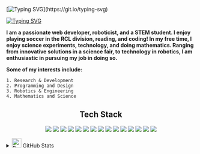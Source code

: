 [![Typing SVG](https://readme-typing-svg.demolab.com?font=Helvetica&size=50&pause=1000&color=F72607&vCenter=true&width=435&lines=Vyan+M.)](https://git.io/typing-svg)

[![Typing SVG](https://readme-typing-svg.demolab.com?font=Helvetica&size=30&pause=1000&color=F72607&vCenter=true&width=435&lines=Soccer+Player;Programming;Soccer+Player;FTC+Robotics)](https://git.io/typing-svg)


**I am a passionate web developer, roboticist, and a STEM student. I enjoy playing soccer in the RCL division, reading, and coding! In my free time, I enjoy science experiments, technology, and doing mathematics. Ranging from innovative solutions in a science fair, to technology in robotics, I am enthusiastic in pursuing my job in doing so.**

**Some of my interests include:**
   
    1. Research & Development
    2. Programming and Design
    3. Robotics & Engineering
    4. Mathematics and Science

<div align="center">

## Tech Stack
[![](https://img.shields.io/badge/Python-FFD43B?style=for-the-badge&logo=python&logoColor=darkgreen)](https://www.python.org) ![](https://img.shields.io/badge/Java-ED8B00?style=for-the-badge&logo=java&logoColor=white) ![](https://img.shields.io/badge/typescript-%23007ACC.svg?style=for-the-badge&logo=typescript&logoColor=white) ![](https://img.shields.io/badge/css3-%231572B6.svg?style=for-the-badge&logo=css3&logoColor=white) ![](https://img.shields.io/badge/html5-%23E34F26.svg?style=for-the-badge&logo=html5&logoColor=white) ![](https://img.shields.io/badge/javascript-%23323330.svg?style=for-the-badge&logo=javascript&logoColor=%23F7DF1E) ![](https://img.shields.io/badge/github-%23121011.svg?style=for-the-badge&logo=github&logoColor=white) ![](https://img.shields.io/badge/git-%23F05033.svg?style=for-the-badge&logo=git&logoColor=white) ![](https://img.shields.io/badge/shell_script-%23121011.svg?style=for-the-badge&logo=gnu-bash&logoColor=white) ![](https://img.shields.io/badge/Windows%20Terminal-%234D4D4D.svg?style=for-the-badge&logo=windows-terminal&logoColor=white) ![](https://img.shields.io/badge/node.js-6DA55F?style=for-the-badge&logo=node.js&logoColor=white) ![](https://img.shields.io/badge/NPM-%23CB3837.svg?style=for-the-badge&logo=npm&logoColor=white) ![](https://img.shields.io/badge/Matplotlib-%23ffffff.svg?style=for-the-badge&logo=Matplotlib&logoColor=black) ![](https://img.shields.io/badge/numpy-%23013243.svg?style=for-the-badge&logo=numpy&logoColor=white) ![](https://img.shields.io/badge/-RaspberryPi-C51A4A?style=for-the-badge&logo=Raspberry-Pi)

<div align="left">
<details>
  <summary><img src="https://raw.githubusercontent.com/Tarikul-Islam-Anik/Telegram-Animated-Emojis/main/Objects/Bar%20Chart.webp" alt="Bar Chart" width="25" height="25" /> GitHub Stats</summary>
<div align="left">
<p>&nbsp;<img align="center" src="https://github-readme-stats.vercel.app/api?username=coderpersonongit&show_icons=true&locale=en" alt="coderpersonongit" /></p>

<p><img align="center" src="https://github-readme-streak-stats.herokuapp.com/?user=coderpersonongit&" alt="coderpersonongit" /></p>
<p align="left"> <img src="https://komarev.com/ghpvc/?username=coderpersonongit&label=Profile%20views&color=0e75b6&style=flat" alt="coderpersonongit" /> </p>

<p align="left"> <a href="https://github.com/ryo-ma/github-profile-trophy"><img src="https://github-profile-trophy.vercel.app/?username=coderpersonongit" alt="coderpersonongit" /></a> </p>
